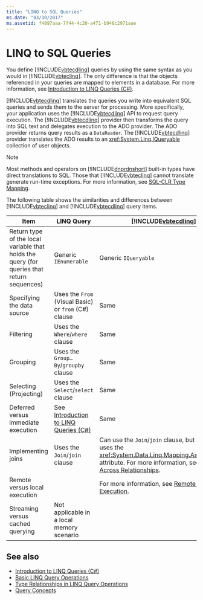 ```yaml
---
title: "LINQ to SQL Queries"
ms.date: "03/30/2017"
ms.assetid: f4897aaa-7f44-4c20-a471-b948c2971aae
---
```

# LINQ to SQL Queries
You define [!INCLUDE[vbtecdlinq](../../../../../../includes/vbtecdlinq-md.md)] queries by using the same syntax as you would in [!INCLUDE[vbteclinq](../../../../../../includes/vbteclinq-md.md)]. The only difference is that the objects referenced in your queries are mapped to elements in a database. For more information, see [Introduction to LINQ Queries (C#)](~/docs/csharp/programming-guide/concepts/linq/introduction-to-linq-queries.md).  
  
 [!INCLUDE[vbtecdlinq](../../../../../../includes/vbtecdlinq-md.md)] translates the queries you write into equivalent SQL queries and sends them to the server for processing. More specifically, your application uses the [!INCLUDE[vbtecdlinq](../../../../../../includes/vbtecdlinq-md.md)] API to request query execution. The [!INCLUDE[vbtecdlinq](../../../../../../includes/vbtecdlinq-md.md)] provider then transforms the query into SQL text and delegates execution to the ADO provider. The ADO provider returns query results as a `DataReader`. The [!INCLUDE[vbtecdlinq](../../../../../../includes/vbtecdlinq-md.md)] provider translates the ADO results to an <xref:System.Linq.IQueryable> collection of user objects.  
  
> [!NOTE]
>  Most methods and operators on [!INCLUDE[dnprdnshort](../../../../../../includes/dnprdnshort-md.md)] built-in types have direct translations to SQL. Those that [!INCLUDE[vbteclinq](../../../../../../includes/vbteclinq-md.md)] cannot translate generate run-time exceptions. For more information, see [SQL-CLR Type Mapping](../../../../../../docs/framework/data/adonet/sql/linq/sql-clr-type-mapping.md).  
  
 The following table shows the similarities and differences between [!INCLUDE[vbteclinq](../../../../../../includes/vbteclinq-md.md)] and [!INCLUDE[vbtecdlinq](../../../../../../includes/vbtecdlinq-md.md)] query items.  
  
|Item|LINQ Query|[!INCLUDE[vbtecdlinq](../../../../../../includes/vbtecdlinq-md.md)] Query|  
|----------|----------------|----------------------------------------------------------------------|  
|Return type of the local variable that holds the query (for queries that return sequences)|Generic `IEnumerable`|Generic `IQueryable`|  
|Specifying the data source|Uses the `From` (Visual Basic) or `from` (C#) clause|Same|  
|Filtering|Uses the `Where`/`where` clause|Same|  
|Grouping|Uses the `Group…By`/`groupby` clause|Same|  
|Selecting (Projecting)|Uses the `Select`/`select` clause|Same|  
|Deferred versus immediate execution|See [Introduction to LINQ Queries (C#)](~/docs/csharp/programming-guide/concepts/linq/introduction-to-linq-queries.md)|Same|  
|Implementing joins|Uses the `Join`/`join` clause|Can use the `Join`/`join` clause, but more effectively uses the <xref:System.Data.Linq.Mapping.AssociationAttribute> attribute. For more information, see [Querying Across Relationships](../../../../../../docs/framework/data/adonet/sql/linq/querying-across-relationships.md).|  
|Remote versus local execution||For more information, see [Remote vs. Local Execution](../../../../../../docs/framework/data/adonet/sql/linq/remote-vs-local-execution.md).|  
|Streaming versus cached querying|Not applicable in a local memory scenario||  
  
## See also
- [Introduction to LINQ Queries (C#)](~/docs/csharp/programming-guide/concepts/linq/introduction-to-linq-queries.md)
- [Basic LINQ Query Operations](~/docs/csharp/programming-guide/concepts/linq/basic-linq-query-operations.md)
- [Type Relationships in LINQ Query Operations](~/docs/csharp/programming-guide/concepts/linq/type-relationships-in-linq-query-operations.md)
- [Query Concepts](../../../../../../docs/framework/data/adonet/sql/linq/query-concepts.md)
